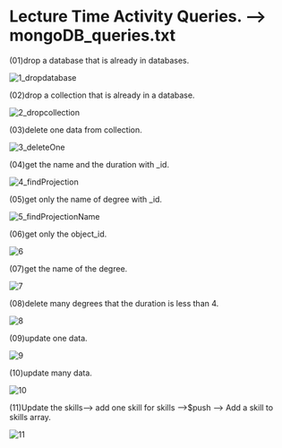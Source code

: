# Lecture Time Activity Queries. --> mongoDB_queries.txt

(01)drop a database that is already in databases.

![1_dropdatabase](https://github.com/user-attachments/assets/6054286e-60de-4799-bc02-a42cbab57176)

(02)drop a collection that is already in a database.

![2_dropcollection](https://github.com/user-attachments/assets/212c551e-a0ac-45fa-9021-0141aa4c2f0f)

(03)delete one data from collection.

![3_deleteOne](https://github.com/user-attachments/assets/1563fa17-4031-4fa7-98c5-e5e770a59a58)

(04)get the name and the duration with _id.

![4_findProjection](https://github.com/user-attachments/assets/54744bd2-a02c-4b62-a7e9-d166d250c9ce)

(05)get only the name of degree with _id.

![5_findProjectionName](https://github.com/user-attachments/assets/2d417fcc-c097-4f9d-a0f4-369ce11f9515)

(06)get only the object_id.

![6](https://github.com/user-attachments/assets/bcd1fad0-be27-4eaf-9e65-8befd31ed40e)

(07)get the name of the degree.

![7](https://github.com/user-attachments/assets/08d23056-d408-4232-8e12-08c6fef61a1a)

(08)delete many degrees that the duration is less than 4.

![8](https://github.com/user-attachments/assets/51f347ec-bf98-4176-a8fa-7ef3d8de1f05)

(09)update one data.

![9](https://github.com/user-attachments/assets/ae556468-df88-4c60-abfd-4a218ee4e570)

(10)update many data.

![10](https://github.com/user-attachments/assets/e7e1e311-25c5-4b66-8fdc-c88d7742c769)

(11)Update the skills--> add one skill for skills -->$push --> Add a skill to skills array.

![11](https://github.com/user-attachments/assets/2ca27c9b-1d74-4cf2-9d9c-2960f72b24f9)



